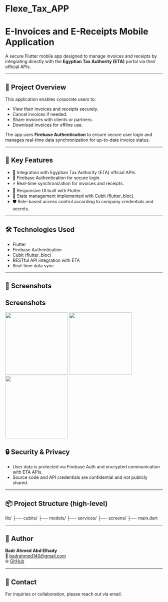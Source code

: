 # Flexe_Tax_APP
# E-Invoices and E-Receipts Mobile Application

A secure Flutter mobile app designed to manage invoices and receipts by integrating directly with the **Egyptian Tax Authority (ETA)** portal via their official APIs.

---

## 🚀 Project Overview

This application enables corporate users to:

- View their invoices and receipts securely.
- Cancel invoices if needed.
- Share invoices with clients or partners.
- Download invoices for offline use.

The app uses **Firebase Authentication** to ensure secure user login and manages real-time data synchronization for up-to-date invoice status.

---

## 🎯 Key Features

- 🔗 Integration with Egyptian Tax Authority (ETA) official APIs.
- 🔐 Firebase Authentication for secure login.
- ⚡ Real-time synchronization for invoices and receipts.
- 📲 Responsive UI built with Flutter.
- 🧩 State management implemented with Cubit (flutter_bloc).
- 🛡️ Role-based access control according to company credentials and secrets.

---

## 🛠️ Technologies Used

- Flutter  
- Firebase Authentication  
- Cubit (flutter_bloc)  
- RESTful API integration with ETA  
- Real-time data sync  

---

## 📱 Screenshots

## Screenshots

<p float="left">
  <img src="screenshots/screen1.png" width="200" />
  <img src="screenshots/screen2.png" width="200" />
  <img src="screenshots/screen3.png" width="200" />
</p>


## 🔒 Security & Privacy

- User data is protected via Firebase Auth and encrypted communication with ETA APIs.
- Source code and API credentials are confidential and not publicly shared.

---

## 📦 Project Structure (high-level)
lib/
├── cubits/
├── models/
├── services/
├── screens/
├── main.dart

---

## 👤 Author

**Badr Ahmed Abd Elhady**  
📧 [badrahmed140@gmail.com](mailto:badrahmed140@gmail.com)  
🌐 [GitHub](https://github.com/BadrAhmed140)

---

## 📩 Contact

For inquiries or collaboration, please reach out via email.

